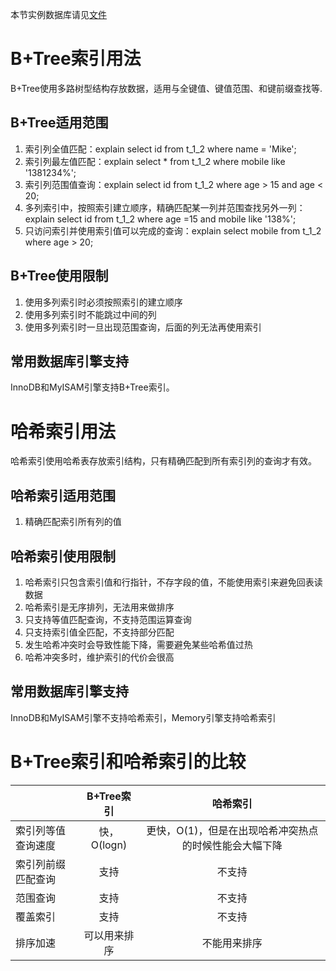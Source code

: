 本节实例数据库请见[文件](./1.2/create_table.sql)

# B+Tree索引用法

B+Tree使用多路树型结构存放数据，适用与全键值、键值范围、和键前缀查找等.

## B+Tree适用范围

1. 索引列全值匹配：explain select id from t_1_2 where name = 'Mike';
2. 索引列最左值匹配：explain select * from t_1_2 where mobile like '1381234%';
3. 索引列范围值查询：explain select id from t_1_2 where age > 15 and age < 20;
4. 多列索引中，按照索引建立顺序，精确匹配某一列并范围查找另外一列：explain select id from t_1_2 where age =15 and mobile like '138%';
5. 只访问索引并使用索引值可以完成的查询：explain select mobile from t_1_2 where age > 20;

## B+Tree使用限制

1. 使用多列索引时必须按照索引的建立顺序
2. 使用多列索引时不能跳过中间的列
3. 使用多列索引时一旦出现范围查询，后面的列无法再使用索引

## 常用数据库引擎支持

InnoDB和MyISAM引擎支持B+Tree索引。

# 哈希索引用法

哈希索引使用哈希表存放索引结构，只有精确匹配到所有索引列的查询才有效。

## 哈希索引适用范围

1. 精确匹配索引所有列的值

## 哈希索引使用限制

1. 哈希索引只包含索引值和行指针，不存字段的值，不能使用索引来避免回表读数据
2. 哈希索引是无序排列，无法用来做排序
3. 只支持等值匹配查询，不支持范围运算查询
4. 只支持索引值全匹配，不支持部分匹配
5. 发生哈希冲突时会导致性能下降，需要避免某些哈希值过热
6. 哈希冲突多时，维护索引的代价会很高

## 常用数据库引擎支持

InnoDB和MyISAM引擎不支持哈希索引，Memory引擎支持哈希索引

# B+Tree索引和哈希索引的比较

|                    |  B+Tree索引  |                        哈希索引                        |
| ------------------ | :----------: | :----------------------------------------------------: |
| 索引列等值查询速度 | 快，O(logn)  | 更快，O(1)，但是在出现哈希冲突热点的时候性能会大幅下降 |
| 索引列前缀匹配查询 |     支持     |                         不支持                         |
| 范围查询           |     支持     |                         不支持                         |
| 覆盖索引           |     支持     |                         不支持                         |
| 排序加速           | 可以用来排序 |                      不能用来排序                      |